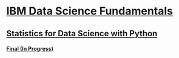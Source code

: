 # [IBM Data Science Fundamentals](https://www.coursera.org/specializations/data-science-fundamentals-python-sql)

## [Statistics for Data Science with Python](https://www.coursera.org/learn/statistics-for-data-science-python?specialization=data-science-fundamentals-python-sql)

#### [Final (In Progress)]()
